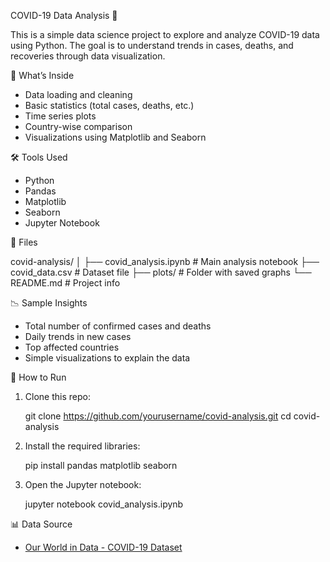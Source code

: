 
COVID-19 Data Analysis 🦠

This is a simple data science project to explore and analyze COVID-19 data using Python. The goal is to understand trends in cases, deaths, and recoveries through data visualization.

📌 What’s Inside

- Data loading and cleaning
- Basic statistics (total cases, deaths, etc.)
- Time series plots
- Country-wise comparison
- Visualizations using Matplotlib and Seaborn

🛠 Tools Used

- Python
- Pandas
- Matplotlib
- Seaborn
- Jupyter Notebook

📂 Files


covid-analysis/
│
├── covid_analysis.ipynb     # Main analysis notebook
├── covid_data.csv           # Dataset file
├── plots/                   # Folder with saved graphs
└── README.md                # Project info


📉 Sample Insights

- Total number of confirmed cases and deaths
- Daily trends in new cases
- Top affected countries
- Simple visualizations to explain the data

 🚀 How to Run

1. Clone this repo:
   
   git clone https://github.com/yourusername/covid-analysis.git
   cd covid-analysis
   

2. Install the required libraries:
   
   pip install pandas matplotlib seaborn


3. Open the Jupyter notebook:
   
   jupyter notebook covid_analysis.ipynb
   

📊 Data Source

- [Our World in Data - COVID-19 Dataset](https://github.com/owid/covid-19-data)

